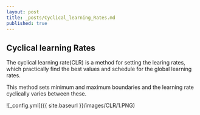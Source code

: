 ```yaml
---
layout: post
title: _posts/Cyclical_learning_Rates.md
published: true
---
```


## Cyclical learning Rates
The cyclical learning rate(CLR) is a method for setting the learing rates, which practically find the best values and schedule for the global learning rates.

This method sets minimum and maximum boundaries and the learning rate cyclically varies between these.

![_config.yml]({{ site.baseurl }}/images/CLR/1.PNG)
